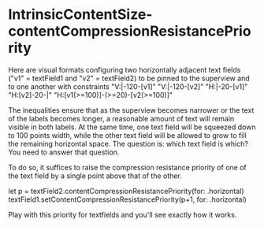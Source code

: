 # IntrinsicContentSize-contentCompressionResistancePriority
Here are visual formats configuring two horizontally adjacent text fields ("v1" = textField1 and "v2" = textField2) to be pinned to the superview and to one another with constraints
         "V:|-120-[v1]"
         "V:|-120-[v2]"
         "H:|-20-[v1]"
         "H:[v2]-20-|"
         "H:[v1(>=100)]-(>=20)-[v2(>=100)]"

The inequalities ensure that as the superview becomes narrower or the text of the labels becomes longer, a reasonable amount of text will remain visible in both labels. At the same time, one text field will be squeezed down to 100 points width, while the other text field will be allowed to grow to fill the remaining horizontal space. The question is: which text field is which? You need to answer that question.

To do so, it suffices to raise the compression resistance priority of one of the text field by a single point above that of the other. 

 let p = textField2.contentCompressionResistancePriority(for: .horizontal)
 textField1.setContentCompressionResistancePriority(p+1, for: .horizontal)

Play with this priority for textfields and you'll see exactly how it works.
